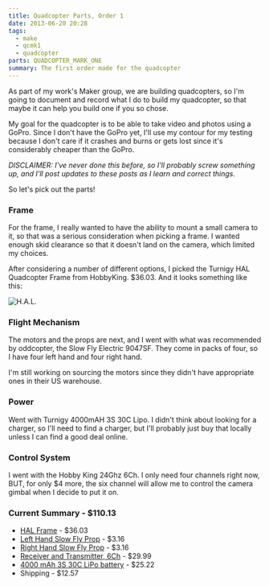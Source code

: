 ```yaml
---
title: Quadcopter Parts, Order 1
date: 2013-06-20 20:28
tags:
  - make
  - qcmk1
  - quadcopter
parts: QUADCOPTER_MARK_ONE
summary: The first order made for the quadcopter
---
```


As part of my work's Maker group, we are building quadcopters, so I'm going to document and record what I do to build my quadcopter, so that maybe it can help you build one if you so chose.

My goal for the quadcopter is to be able to take video and photos using a GoPro.  Since I don't have the GoPro yet, I'll use my contour for my testing because I don't care if it crashes and burns or gets lost since it's considerably cheaper than the GoPro.

*DISCLAIMER: I've never done this before, so I'll probably screw something up, and I'll post updates to these posts as I learn and correct things.*

So let's pick out the parts!

### Frame

For the frame, I really wanted to have the ability to mount a small camera to it, so that was a serious consideration when picking a frame.  I wanted enough skid clearance so that it doesn't land on the camera, which limited my choices.

After considering a number of different options, I picked the Turnigy HAL Quadcopter Frame from HobbyKing.  $36.03. And it looks something like this:

![H.A.L.](/static/images/hal.jpg)

### Flight Mechanism

The motors and the props are next, and I went with what was recommended by oddcopter, the Slow Fly Electric 9047SF.  They come in packs of four, so I have four left hand and four right hand.

I'm still working on sourcing the motors since they didn't have appropriate ones in their US warehouse.

### Power

Went with Turnigy 4000mAH 3S 30C Lipo.  I didn't think about looking for a charger, so I'll need to find a charger, but I'll probably just buy that locally unless I can find a good deal online.

### Control System

I went with the Hobby King 24Ghz 6Ch.  I only need four channels right now, BUT, for only $4 more, the six channel will allow me to control the camera gimbal when I decide to put it on.

### Current Summary - $110.13

* [HAL Frame](http://www.hobbyking.com/hobbyking/store/uh_viewItem.asp?idProduct=41781&aff=1110095) - $36.03
* [Left Hand Slow Fly Prop](http://www.hobbyking.com/hobbyking/store/uh_viewItem.asp?idProduct=36715&aff=1110095) - $3.16
* [Right Hand Slow Fly Prop](http://www.hobbyking.com/hobbyking/store/uh_viewitem.asp?idproduct=38917&aff=1110095) - $3.16
* [Receiver and Transmitter, 6Ch](http://www.hobbyking.com/hobbyking/store/uh_viewitem.asp?idproduct=15140&aff=1110095) - $29.99
* [4000 mAh 3S 30C LiPo battery](http://www.hobbyking.com/hobbyking/store/uh_viewItem.asp?idProduct=16593&aff=1110095) - $25.22
* Shipping - $12.57
